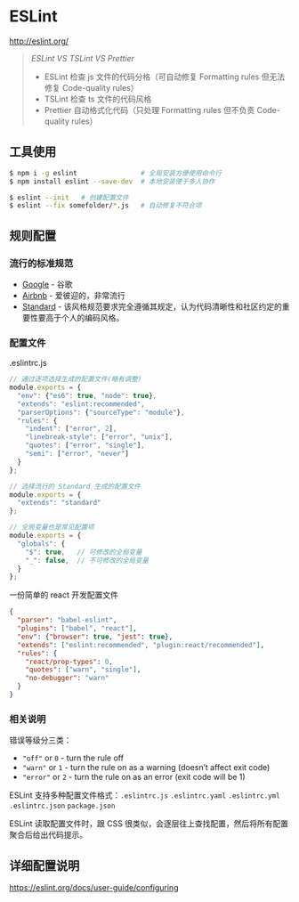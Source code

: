 # ESLint

http://eslint.org/

> *ESLint VS TSLint VS Prettier*
> * ESLint 检查 js 文件的代码分格（可自动修复 Formatting rules 但无法修复 Code-quality rules）
> * TSLint 检查 ts 文件的代码风格
> * Prettier 自动格式化代码（只处理 Formatting rules 但不负责 Code-quality rules）

## 工具使用

```bash
$ npm i -g eslint                # 全局安装方便使用命令行
$ npm install eslint --save-dev  # 本地安装便于多人协作

$ eslint --init   # 创建配置文件
$ eslint --fix somefolder/*.js   # 自动修复不符合项
```

## 规则配置

### 流行的标准规范

* [Google](https://github.com/google/styleguide) - 谷歌
* [Airbnb](https://github.com/airbnb/javascript) - 爱彼迎的，非常流行
* [Standard](https://github.com/standard/standard) - 该风格规范要求完全遵循其规定，认为代码清晰性和社区约定的重要性要高于个人的编码风格。

### 配置文件

.eslintrc.js

```js
// 通过逐项选择生成的配置文件(略有调整)
module.exports = {
  "env": {"es6": true, "node": true},
  "extends": "eslint:recommended",
  "parserOptions": {"sourceType": "module"},
  "rules": {
    "indent": ["error", 2],
    "linebreak-style": ["error", "unix"],
    "quotes": ["error", "single"],
    "semi": ["error", "never"]
  }
};

// 选择流行的 Standard 生成的配置文件
module.exports = {
  "extends": "standard"
};

// 全局变量也是常见配置项
module.exports = {
  "globals": {
    "$": true,   // 可修改的全局变量
    "_": false,  // 不可修改的全局变量
  }
};
```

一份简单的 react 开发配置文件

```json
{
  "parser": "babel-eslint",
  "plugins": ["babel", "react"],
  "env": {"browser": true, "jest": true},
  "extends": ["eslint:recommended", "plugin:react/recommended"],
  "rules": {
    "react/prop-types": 0,
    "quotes": ["warn", "single"],
    "no-debugger": "warn"
  }
}
```

### 相关说明

错误等级分三类：
  * `"off"` or `0` - turn the rule off
  * `"warn"` or `1` - turn the rule on as a warning (doesn’t affect exit code)
  * `"error"` or `2` - turn the rule on as an error (exit code will be 1)

ESLint 支持多种配置文件格式：`.eslintrc.js` `.eslintrc.yaml` `.eslintrc.yml` `.eslintrc.json` `package.json`

ESLint 读取配置文件时，跟 CSS 很类似，会逐层往上查找配置，然后将所有配置聚合后给出代码提示。


## 详细配置说明

https://eslint.org/docs/user-guide/configuring



